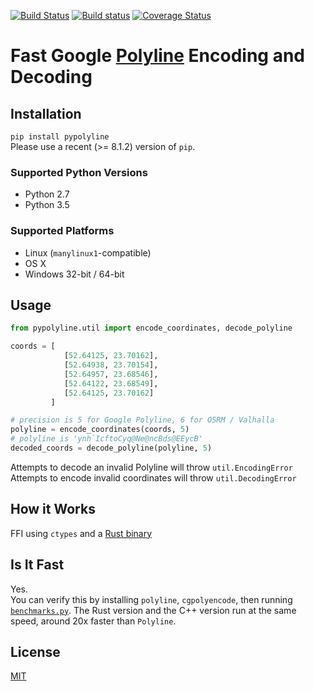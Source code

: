 [![Build Status](https://travis-ci.org/urschrei/pypolyline.svg?branch=master)](https://travis-ci.org/urschrei/pypolyline) [![Build status](https://ci.appveyor.com/api/projects/status/0n7d5iwb3uqhsos6/branch/master?svg=true)](https://ci.appveyor.com/project/urschrei/pypolyline/branch/master) [![Coverage Status](https://coveralls.io/repos/github/urschrei/pypolyline/badge.svg?branch=master)](https://coveralls.io/github/urschrei/pypolyline?branch=master)

# Fast Google [Polyline](https://developers.google.com/maps/documentation/utilities/polylinealgorithm) Encoding and Decoding

## Installation
`pip install pypolyline`  
Please use a recent (>= 8.1.2) version of `pip`.

### Supported Python Versions
- Python 2.7
- Python 3.5

### Supported Platforms
- Linux (`manylinux1`-compatible)  
- OS X
- Windows 32-bit / 64-bit 

## Usage
```python
from pypolyline.util import encode_coordinates, decode_polyline

coords = [
            [52.64125, 23.70162],
            [52.64938, 23.70154],
            [52.64957, 23.68546],
            [52.64122, 23.68549],
            [52.64125, 23.70162]
         ]

# precision is 5 for Google Polyline, 6 for OSRM / Valhalla
polyline = encode_coordinates(coords, 5)
# polyline is 'ynh`IcftoCyq@Ne@ncBds@EEycB'
decoded_coords = decode_polyline(polyline, 5)
```

Attempts to decode an invalid Polyline will throw `util.EncodingError`  
Attempts to encode invalid coordinates will throw `util.DecodingError`

## How it Works
FFI using `ctypes` and a [Rust binary](https://github.com/urschrei/polyline-ffi)

## Is It Fast
Yes.  
You can verify this by installing `polyline`, `cgpolyencode`, then running [`benchmarks.py`](benchmarks.py). The Rust version and the C++ version run at the same speed, around 20x faster than `Polyline`.

## License
[MIT](license.txt)
